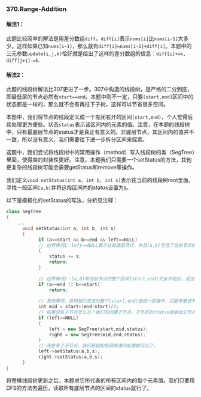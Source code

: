 ### 370.Range-Addition

#### 解法1：
此题比较简单的解法是用差分数组```diff```。```diff[i]```表示```nums[i]```比```nums[i-1]```大多少。这样如果已知```nums[i-1]```，那么就有```diff[i]=nums[i-1]+diff[i]```。本题中的三元参数```update(i,j,k)```恰好就是给出了这样的差分数组的信息：```diff[i]+=k, diff[j+1]-=k```.

#### 解法2：
此题的线段树解法比307更进了一步。307中构造的线段树，是严格的二分到底，即最低层的节点必然有```start==end```。本题中则不一定，只要```[start,end]```区间中的状态都是一样的，那么就不会有再往下子树，这样可以节省很多空间。

本题中，我们将节点的线段定义成一个左闭右开的区间```[start,end)```，个人觉得后续处理更方便些。状态```status```表示该区间内的元素的值。注意，在本题的线段树中，只有最底层节点的status才是真正有意义的。非底层节点，其区间内的值并不一致，所以没有意义，我们需要往下进一步拆分区间来探索。

这题中，我们尝试将线段树中的常用操作（method）写入线段树的类（SegTree）里面，使得类的封装性更好。注意，本题我们只需要一个setStatus的方法，其他更复杂的线段树可能会需要getStatus和remove等操作。

我们定义```void setStatus(int a, int b, int s)```表示往当前的线段树root里面，寻找一段区间```[a,b)```并将这段区间内的status设置为s。

以下是模板化的setStatus的写法，分析见注释：
```cpp
class SegTree
{
    ...
      void setStatus(int a, int b, int s)
      {
            if (a<=start && b>=end && left==NULL)   
            // 边界情况1：left==NULL表示这是底层节点，并且[a,b)包含了当前节点的整个区间[start,end)，所以可以直接操作这个区间的status
            {
                status += s;
                return;
            }
            
            // 边界情况2：[a,b)和当前节点的整个区间[start,end)完全不相交，没法做任何更新，直接返回
            if (a>=end || b<=start)         
                return;
                
            // 其他情况，说明我们无法对整个[start,end)做统一的操作，只能考察该节点的子节点。           
            int mid = start+(end-start)/2;  
            // 如果没有子节点怎么办？我们先创建子节点，子节点的status继承自父节点的status
            if (left==NULL)                 
            {
                left = new SegTree(start,mid,status);
                right = new SegTree(mid,end,status);
            }                               
            // 现在有了子节点，我们轻轻松松调用递归处理就可以了。
            left->setStatus(a,b,s);
            right->setStatus(a,b,s);
      }
}

```
将整棵线段树更新之后，本题求它所代表的所有区间内的每个元素值。我们只要用DFS的方法去遍历，读取所有底层节点的区间的status就行了。
